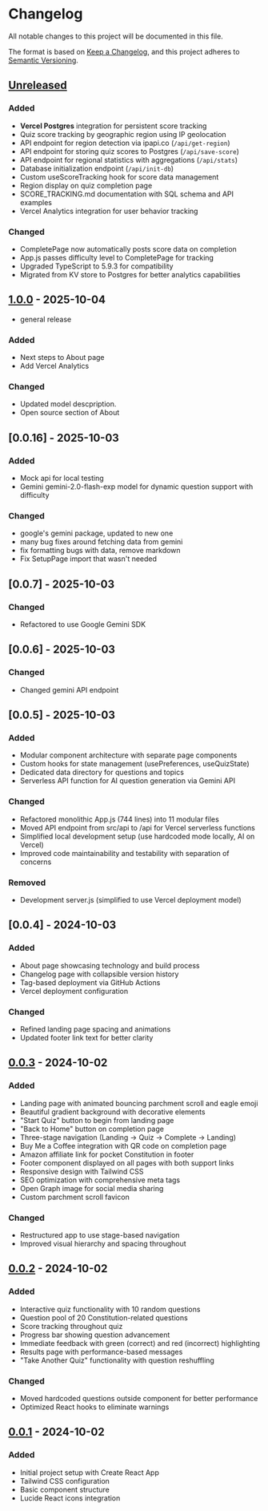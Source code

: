 # Changelog

All notable changes to this project will be documented in this file.

The format is based on [Keep a Changelog](https://keepachangelog.com/en/1.1.0/),
and this project adheres to [Semantic Versioning](https://semver.org/spec/v2.0.0.html).

## [Unreleased]

### Added
- **Vercel Postgres** integration for persistent score tracking
- Quiz score tracking by geographic region using IP geolocation
- API endpoint for region detection via ipapi.co (`/api/get-region`)
- API endpoint for storing quiz scores to Postgres (`/api/save-score`)
- API endpoint for regional statistics with aggregations (`/api/stats`)
- Database initialization endpoint (`/api/init-db`)
- Custom useScoreTracking hook for score data management
- Region display on quiz completion page
- SCORE_TRACKING.md documentation with SQL schema and API examples
- Vercel Analytics integration for user behavior tracking

### Changed
- CompletePage now automatically posts score data on completion
- App.js passes difficulty level to CompletePage for tracking
- Upgraded TypeScript to 5.9.3 for compatibility
- Migrated from KV store to Postgres for better analytics capabilities

## [1.0.0] - 2025-10-04
- general release

### Added
- Next steps to About page
- Add Vercel Analytics

### Changed
- Updated model descpription.
- Open source section of About


## [0.0.16] - 2025-10-03

### Added
- Mock api for local testing
- Gemini gemini-2.0-flash-exp model for dynamic question support with difficulty

### Changed
- google's gemini package, updated to new one
- many bug fixes around fetching data from gemini
- fix formatting bugs with data, remove markdown
- Fix SetupPage import that wasn't needed

## [0.0.7] - 2025-10-03

### Changed
- Refactored to use Google Gemini SDK

## [0.0.6] - 2025-10-03

### Changed
- Changed gemini API endpoint

## [0.0.5] - 2025-10-03

### Added
- Modular component architecture with separate page components
- Custom hooks for state management (usePreferences, useQuizState)
- Dedicated data directory for questions and topics
- Serverless API function for AI question generation via Gemini API

### Changed
- Refactored monolithic App.js (744 lines) into 11 modular files
- Moved API endpoint from src/api to /api for Vercel serverless functions
- Simplified local development setup (use hardcoded mode locally, AI on Vercel)
- Improved code maintainability and testability with separation of concerns

### Removed
- Development server.js (simplified to use Vercel deployment model)

## [0.0.4] - 2024-10-03

### Added
- About page showcasing technology and build process
- Changelog page with collapsible version history
- Tag-based deployment via GitHub Actions
- Vercel deployment configuration

### Changed
- Refined landing page spacing and animations
- Updated footer link text for better clarity

## [0.0.3] - 2024-10-02

### Added
- Landing page with animated bouncing parchment scroll and eagle emoji
- Beautiful gradient background with decorative elements
- "Start Quiz" button to begin from landing page
- "Back to Home" button on completion page
- Three-stage navigation (Landing → Quiz → Complete → Landing)
- Buy Me a Coffee integration with QR code on completion page
- Amazon affiliate link for pocket Constitution in footer
- Footer component displayed on all pages with both support links
- Responsive design with Tailwind CSS
- SEO optimization with comprehensive meta tags
- Open Graph image for social media sharing
- Custom parchment scroll favicon

### Changed
- Restructured app to use stage-based navigation
- Improved visual hierarchy and spacing throughout

## [0.0.2] - 2024-10-02

### Added
- Interactive quiz functionality with 10 random questions
- Question pool of 20 Constitution-related questions
- Score tracking throughout quiz
- Progress bar showing question advancement
- Immediate feedback with green (correct) and red (incorrect) highlighting
- Results page with performance-based messages
- "Take Another Quiz" functionality with question reshuffling

### Changed
- Moved hardcoded questions outside component for better performance
- Optimized React hooks to eliminate warnings

## [0.0.1] - 2024-10-02

### Added
- Initial project setup with Create React App
- Tailwind CSS configuration
- Basic component structure
- Lucide React icons integration

[unreleased]: https://github.com/emckenna/constitutional-compass/compare/v1.0.0...HEAD
[1.0.0]: https://github.com/emckenna/constitutional-compass/releases/tag/v1.0.0
[0.0.3]: https://github.com/emckenna/constitutional-compass/releases/tag/v0.0.3
[0.0.2]: https://github.com/emckenna/constitutional-compass/releases/tag/v0.0.2
[0.0.1]: https://github.com/emckenna/constitutional-compass/releases/tag/v0.0.1